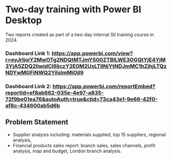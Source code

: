 # Two-day training with Power BI Desktop

Two reports created as part of a two-day internal SII training course in 2024.


### Dashboard Link 1: https://app.powerbi.com/view?r=eyJrIjoiY2MwOTg2NDQtMTJmYS00ZTBlLWE3OGQtYjE4YjM3YjA5ZDQ2IiwidCI6IjczY2E0M2UxLTllNjYtNDJmMC1hZjhjLTQzNDYwMGFiNWQ2YiIsImMiOjl9
### Dashboard Link 2: https://app.powerbi.com/reportEmbed?reportId=ef8ab662-035e-4e97-a835-72f9be01ea76&autoAuth=true&ctid=73ca43e1-9e66-42f0-af8c-434600ab5d6b

## Problem Statement
- Supplier analysis including: materials supplied, top 15 suppliers, regional analysis,
- Financial products sales report: branch sales, sales channels, profit analysis, map and budget, London branch analysis.

